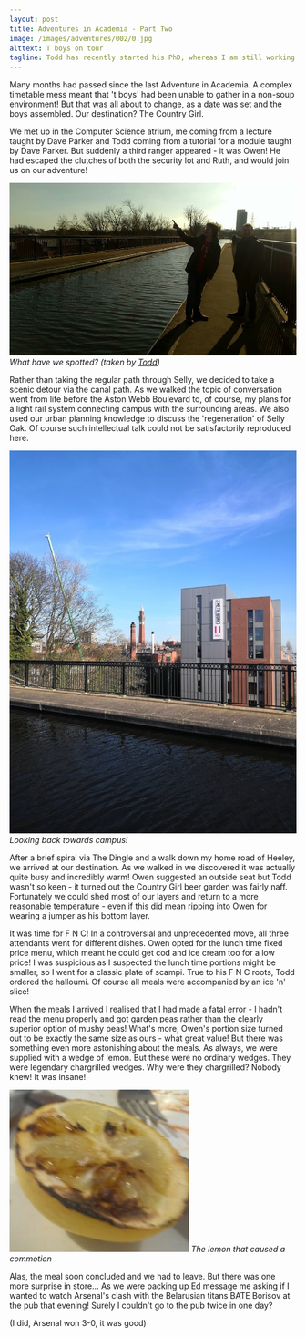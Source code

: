 ```yaml
---
layout: post
title: Adventures in Academia - Part Two
image: /images/adventures/002/0.jpg
alttext: T boys on tour
tagline: Todd has recently started his PhD, whereas I am still working hard in the final year of my MSci. Together we eat soup, visit pubs and struggle with second-year functional programming assignments. This time we set out on an excursion to the Country Girl, with the surprise addition of Owen!
---
```


Many months had passed since the last Adventure in Academia. A complex timetable mess meant that 't boys' had been unable to gather in a non-soup environment! But that was all about to change, as a date was set and the boys assembled. Our destination? The Country Girl.

We met up in the Computer Science atrium, me coming from a lecture taught by Dave Parker and Todd coming from a tutorial for a module taught by Dave Parker. But suddenly a third ranger appeared - it was Owen! He had escaped the clutches of both the security lot and Ruth, and would join us on our adventure!

![T boys on the canal path](/images/adventures/002/1.jpg)
*What have we spotted? (taken by [Todd](http://www.cs.bham.ac.uk/~txw467/))*

Rather than taking the regular path through Selly, we decided to take a scenic detour via the canal path. As we walked the topic of conversation went from life before the Aston Webb Boulevard to, of course, my plans for a light rail system connecting campus with the surrounding areas. We also used our urban planning knowledge to discuss the 'regeneration' of Selly Oak. Of course such intellectual talk could not be satisfactorily reproduced here.

![My old home!](/images/adventures/002/2.jpg)
*Looking back towards campus!*

After a brief spiral via The Dingle and a walk down my home road of Heeley, we arrived at our destination. As we walked in we discovered it was actually quite busy and incredibly warm! Owen suggested an outside seat but Todd wasn't so keen - it turned out the Country Girl beer garden was fairly naff. Fortunately we could shed most of our layers and return to a more reasonable temperature - even if this did mean ripping into Owen for wearing a jumper as his bottom layer.

It was time for F N C! In a controversial and unprecedented move, all three attendants went for different dishes. Owen opted for the lunch time fixed price menu, which meant he could get cod and ice cream too for a low price! I was suspicious as I suspected the lunch time portions might be smaller, so I went for a classic plate of scampi. True to his F N C roots, Todd ordered the halloumi. Of course all meals were accompanied by an ice 'n' slice!

When the meals I arrived I realised that I had made a fatal error - I hadn't read the menu properly and got garden peas rather than the clearly superior option of mushy peas! What's more, Owen's portion size turned out to be exactly the same size as ours - what great value! But there was something even more astonishing about the meals. As always, we were supplied with a wedge of lemon. But these were no ordinary wedges. They were legendary chargrilled wedges. Why were they chargrilled? Nobody knew! It was insane!

![The lemon](/images/adventures/002/3.jpg)
*The lemon that caused a commotion*

Alas, the meal soon concluded and we had to leave. But there was one more surprise in store... As we were packing up Ed message me asking if I wanted to watch Arsenal's clash with the Belarusian titans BATE Borisov at the pub that evening! Surely I couldn't go to the pub twice in one day?

(I did, Arsenal won 3-0, it was good)
